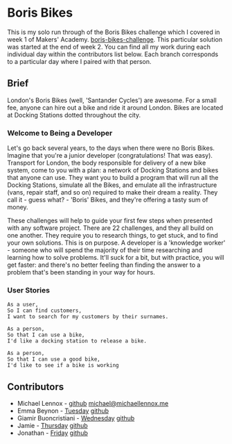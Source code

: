 # Boris Bikes

This is my solo run through of the Boris Bikes challenge which I covered in week 1 of Makers' Academy. [boris-bikes-challenge](https://github.com/makersacademy/course/blob/master/boris_bikes/0_challenge_map.md). This particular solution was started at the end of week 2. You can find all my work during each individual day within the contributors list below. Each branch corresponds to a particular day where I paired with that person.


## Brief

London's Boris Bikes (well, 'Santander Cycles') are awesome. For a small fee, anyone can hire out a bike and ride it around London. Bikes are located at Docking Stations dotted throughout the city.

### Welcome to Being a Developer

Let's go back several years, to the days when there were no Boris Bikes. Imagine that you're a junior developer (congratulations! That was easy). Transport for London, the body responsible for delivery of a new bike system, come to you with a plan: a network of Docking Stations and bikes that anyone can use. They want you to build a program that will run all the Docking Stations, simulate all the Bikes, and emulate all the infrastructure (vans, repair staff, and so on) required to make their dream a reality. They call it - guess what? - 'Boris' Bikes, and they're offering a tasty sum of money.

These challenges will help to guide your first few steps when presented with any software project. There are 22 challenges, and they all build on one another. They require you to research things, to get stuck, and to find your own solutions. This is on purpose. A developer is a 'knowledge worker' - someone who will spend the majority of their time researching and learning how to solve problems. It'll suck for a bit, but with practice, you will get faster: and there's no better feeling than finding the answer to a problem that's been standing in your way for hours.

### User Stories

```
As a user,
So I can find customers,
I want to search for my customers by their surnames.

As a person,
So that I can use a bike,
I'd like a docking station to release a bike.

As a person,
So that I can use a good bike,
I'd like to see if a bike is working

```


## Contributors

* Michael Lennox - [github](https://github.com/michaellennox) michael@michaellennox.me
* Emma Beynon - [Tuesday](https://github.com/michaellennox/boris-bikes/tree/emma) [github](https://github.com/emmabeynon)
* Giamir Buoncristiani - [Wednesday](https://github.com/michaellennox/boris-bikes/tree/giamir) [github](https://github.com/giamir)
* Jamie - [Thursday](https://github.com/michaellennox/boris-bikes/tree/jamie) [github](https://github.com/jamiebrown201)
* Jonathan - [Friday](https://github.com/michaellennox/boris-bikes/tree/jonathan) [github](https://github.com/jelgar1)
